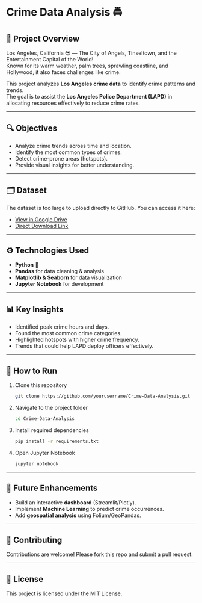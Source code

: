 # Crime Data Analysis 🚔

## 📌 Project Overview  
Los Angeles, California 😎 — The City of Angels, Tinseltown, and the Entertainment Capital of the World!  
Known for its warm weather, palm trees, sprawling coastline, and Hollywood, it also faces challenges like crime.  

This project analyzes **Los Angeles crime data** to identify crime patterns and trends.  
The goal is to assist the **Los Angeles Police Department (LAPD)** in allocating resources effectively to reduce crime rates.  

---

## 🔍 Objectives  
- Analyze crime trends across time and location.  
- Identify the most common types of crimes.  
- Detect crime-prone areas (hotspots).  
- Provide visual insights for better understanding.  

---

## 🗂 Dataset  
The dataset is too large to upload directly to GitHub. You can access it here:  

- [View in Google Drive](https://drive.google.com/file/d/19gs79JrTst_Pat8o044RpQJCkHM37v8g/view?usp=drive_link)  
- [Direct Download Link](https://drive.google.com/uc?export=download&id=19gs79JrTst_Pat8o044RpQJCkHM37v8g)  

---

## ⚙️ Technologies Used  
- **Python** 🐍  
- **Pandas** for data cleaning & analysis  
- **Matplotlib & Seaborn** for data visualization  
- **Jupyter Notebook** for development  

---

## 📊 Key Insights  
- Identified peak crime hours and days.  
- Found the most common crime categories.  
- Highlighted hotspots with higher crime frequency.  
- Trends that could help LAPD deploy officers effectively.  

---

## 🚀 How to Run  
1. Clone this repository  
   ```bash
   git clone https://github.com/yourusername/Crime-Data-Analysis.git
   ```
2. Navigate to the project folder  
   ```bash
   cd Crime-Data-Analysis
   ```
3. Install required dependencies  
   ```bash
   pip install -r requirements.txt
   ```
4. Open Jupyter Notebook  
   ```bash
   jupyter notebook
   ```

---

## 📌 Future Enhancements  
- Build an interactive **dashboard** (Streamlit/Plotly).  
- Implement **Machine Learning** to predict crime occurrences.  
- Add **geospatial analysis** using Folium/GeoPandas.  

---

## 🤝 Contributing  
Contributions are welcome! Please fork this repo and submit a pull request.  

---

## 📜 License  
This project is licensed under the MIT License.  
